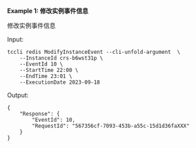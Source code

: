 **Example 1: 修改实例事件信息**

修改实例事件信息

Input: 

```
tccli redis ModifyInstanceEvent --cli-unfold-argument  \
    --InstanceId crs-b6wst31p \
    --EventId 10 \
    --StartTime 22:00 \
    --EndTime 23:01 \
    --ExecutionDate 2023-09-18
```

Output: 
```
{
    "Response": {
        "EventId": 10,
        "RequestId": "567356cf-7093-453b-a55c-15d1d36faXXX"
    }
}
```

